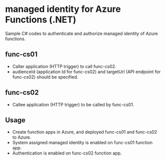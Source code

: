 # managed identity for Azure Functions (.NET)

Sample C# codes to authenticate and authorize managed identity of Azure functions.

## func-cs01

- Caller application (HTTP trigger) to call func-cs02.
- audienceId (application Id for func-cs02) and targetUrl (API endpoint for func-cs02) should be specified.

## func-cs02

- Callee application (HTTP trigger) to be called by func-cs01.

## Usage

- Create function apps in Azure, and deployed func-cs01 and func-cs02 to Azure.
- System assigned managed identity is enabled on func-cs01 function app.
- Authentication is enabled on func-cs02 function app.

